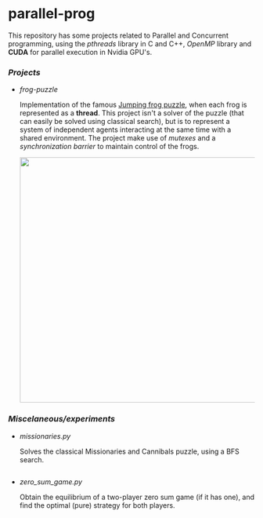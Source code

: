 # parallel-prog

This repository has some projects related to Parallel and Concurrent programming, using the *pthreads* library in C and C++, *OpenMP* library and **CUDA** for parallel execution in Nvidia GPU's.

### *Projects*

- *frog-puzzle*

    Implementation of the famous [Jumping frog puzzle](https://primefactorisation.com/frogpuzzle/), when each frog is represented as a **thread**. This project isn't a solver of the puzzle (that can easily be solved using classical search), but is to represent a system of independent agents interacting at the same time with a shared environment. The project make use of *mutexes* and a *synchronization barrier* to maintain control of the frogs.

    <p align="center"> <img src="https://liucs.net/cs101s14/frogs.png" width="500" height="auto" /></p>


### *Miscelaneous/experiments*


- *missionaries.py*

    Solves the classical Missionaries and Cannibals puzzle, using a BFS search.

    <p align="center"> <img src=""/></p>

- *zero_sum_game.py*

    Obtain the equilibrium of a two-player zero sum game (if it has one), and find the optimal (pure) strategy for both players.

<p align="center"> <img src=""/></p>




